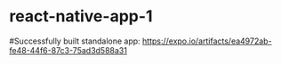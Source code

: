 # react-native-app-1

#Successfully built standalone app: https://expo.io/artifacts/ea4972ab-fe48-44f6-87c3-75ad3d588a31
